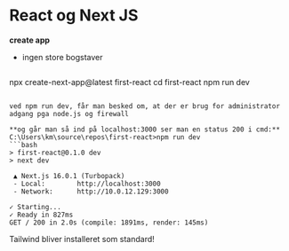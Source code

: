 # React og Next JS

**create app** 
- ingen store bogstaver
  ```cmd
npx create-next-app@latest first-react
cd first-react
npm run dev
  ```

ved npm run dev, får man besked om, at der er brug for administrator adgang pga node.js og firewall

**og går man så ind på localhost:3000 ser man en status 200 i cmd:**
C:\Users\km\source\repos\first-react>npm run dev
```bash
> first-react@0.1.0 dev
> next dev

   ▲ Next.js 16.0.1 (Turbopack)
   - Local:        http://localhost:3000
   - Network:      http://10.0.12.129:3000

 ✓ Starting...
 ✓ Ready in 827ms
 GET / 200 in 2.0s (compile: 1891ms, render: 145ms)
```


Tailwind bliver installeret som standard!

